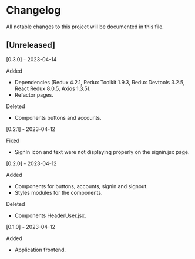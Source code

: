 # Changelog
All notable changes to this project will be documented in this file.

## [Unreleased]

 [0.3.0] - 2023-04-14

 Added

 - Dependencies (Redux 4.2.1, Redux Toolkit 1.9.3, Redux Devtools 3.2.5, React Redux 8.0.5, Axios 1.3.5).
 - Refactor pages.

 Deleted

 - Components buttons and accounts.

 [0.2.1] - 2023-04-12

 Fixed

 - SignIn icon and text were not displaying properly on the signin.jsx page.

 [0.2.0] - 2023-04-12

Added

- Components for buttons, accounts, signin and signout.
- Styles modules for the components.

Deleted

- Components HeaderUser.jsx.

 [0.1.0] - 2023-04-12

Added

- Application frontend.